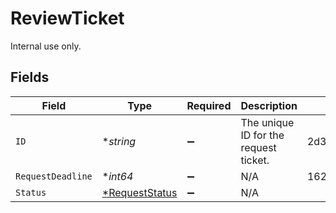 # ReviewTicket

Internal use only.


## Fields

| Field                                                  | Type                                                   | Required                                               | Description                                            | Example                                                |
| ------------------------------------------------------ | ------------------------------------------------------ | ------------------------------------------------------ | ------------------------------------------------------ | ------------------------------------------------------ |
| `ID`                                                   | **string*                                              | :heavy_minus_sign:                                     | The unique ID for the request ticket.                  | 2d34a56                                                |
| `RequestDeadline`                                      | **int64*                                               | :heavy_minus_sign:                                     | N/A                                                    | 1627955971268                                          |
| `Status`                                               | [*RequestStatus](../../models/shared/requeststatus.md) | :heavy_minus_sign:                                     | N/A                                                    |                                                        |